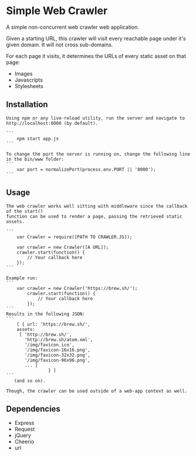 Simple Web Crawler
==================

A simple non-concurrent web crawler web application.

Given a starting URL, this crawler will visit every reachable page under it's given domain. It will not cross sub-domains.

For each page it visits, it determines the URLs of every static asset on that page:
- Images
- Javascripts
- Stylesheets

## Installation

	Using npm or any live-reload utility, run the server and navigate to http://localhost:8000 (by default).

	```
		npm start app.js
	```

	To change the port the server is running on, change the following line in the bin/www folder:
	```
		var port = normalizePort(process.env.PORT || '8000');
	```

## Usage
	
	The web crawler works well sitting with middleware since the callback of the start() 
	function can be used to render a page, passing the retrieved static assets.

	```
		var Crawler = require([PATH TO CRAWLER.JS]);
		
		var crawler = new Crawler([A URL]);
		crawler.start(function() {
			// Your callback here
		});
	```

	Example run:
	```
		var crawler = new Crawler('https://brew.sh/');
			crawler.start(function() {
				// Your callback here
			});
	```
	Results in the following JSON:
	```
		[ { url: 'https://brew.sh/',
	    assets:
	     [ 'http://brew.sh/',
	       'http://brew.sh/atom.xml',
	       '/img/favicon.ico',
	       '/img/favicon-16x16.png',
	       '/img/favicon-32x32.png',
	       '/img/favicon-96x96.png',
	       ... ] 
	       			} ]
	```
       (and so on).

	Though, the crawler can be used outside of a web-app context as well.

## Dependencies

- Express
- Request
- jQuery
- Cheerio
- url
